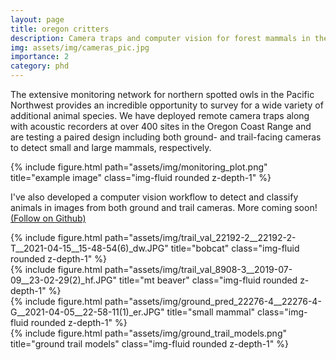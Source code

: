 ```yaml
---
layout: page
title: oregon critters
description: Camera traps and computer vision for forest mammals in the PNW
img: assets/img/cameras_pic.jpg
importance: 2
category: phd
---
```


The extensive monitoring network for northern spotted owls in the Pacific Northwest provides an incredible opportunity to survey for a wide variety of additional animal species. We have deployed remote camera traps along with acoustic recorders at over 400 sites in the Oregon Coast Range and are testing a paired design including both ground- and trail-facing cameras to detect small and large mammals, respectively.

<div class="row">
    <div class="col-sm mt-3 mt-md-0">
        {% include figure.html path="assets/img/monitoring_plot.png" title="example image" class="img-fluid rounded z-depth-1" %}
    </div>
</div>


I've also developed a computer vision workflow to detect and classify animals in images from both ground and trail cameras. More coming soon! 
<a href="https://github.com/appelc/oregon_critters">(Follow on Github)</a>


<div class="row">
    <div class="col-sm mt-3 mt-md-0">
        {% include figure.html path="assets/img/trail_val_22192-2__22192-2-T__2021-04-15__15-48-54(6)_dw.JPG" title="bobcat" class="img-fluid rounded z-depth-1" %}
    </div>
    <div class="col-sm mt-3 mt-md-0">
        {% include figure.html path="assets/img/trail_val_8908-3__2019-07-09__23-02-29(2)_hf.JPG" title="mt beaver" class="img-fluid rounded z-depth-1" %}
    </div>
    <div class="col-sm mt-3 mt-md-0">
        {% include figure.html path="assets/img/ground_pred_22276-4__22276-4-G__2021-04-05__22-58-11(1)_er.JPG" title="small mammal" class="img-fluid rounded z-depth-1" %}
    </div>
</div>

<div class="row">
    <div class="col-sm mt-3 mt-md-0">
        {% include figure.html path="assets/img/ground_trail_models.png" title="ground trail models" class="img-fluid rounded z-depth-1" %}
    </div>
</div>


